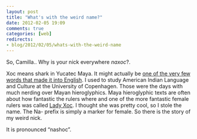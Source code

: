 ```yaml
---
layout: post
title: "What's with the weird name?"
date: 2012-02-05 19:09
comments: true
categories: [web]
redirects:
- blog/2012/02/05/whats-with-the-weird-name
---
```

So, Camilla.. Why is your nick everywhere _naxoc_?.

Xoc means shark in Yucatec Maya. It might actually be [one of the very few words that made it into English]("http://en.wikipedia.org/wiki/Yucatec_Maya_language#English_words_derived_from_Maya"). I used to study American Indian Language and Culture at the University of Copenhagen. Those were the days with much nerding over Mayan hieroglyphics. Maya hieroglyphic texts are often about how fantastic the rulers where and one of the more fantastic female rulers was called [Lady Xoc]("http://en.wikipedia.org/wiki/Lady_Xoc"). I thought she was pretty cool, so I stole the name. The Na- prefix is simply a marker for female. So there is the story of my weird nick.

It is pronounced “nashoc”.
